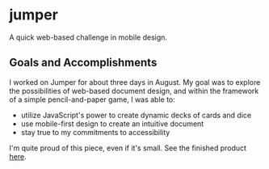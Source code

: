 # jumper
A quick web-based challenge in mobile design.
## Goals and Accomplishments
I worked on Jumper for about three days in August. My goal was to explore the possibilities of web-based document design, and within the framework of a simple pencil-and-paper game, I was able to:
- utilize JavaScript's power to create dynamic decks of cards and dice
- use mobile-first design to create an intuitive document
- stay true to my commitments to accessibility 

I'm quite proud of this piece, even if it's small. See the finished product [here](https://edhungerford.github.io/jumper/).